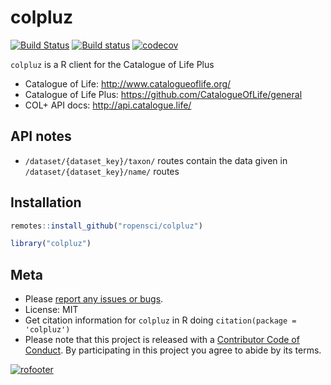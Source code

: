 colpluz
=======



<!-- README.md is generated from README.Rmd. Please edit that file -->

[![Build Status](https://travis-ci.com/ropensci/colpluz.svg?branch=master)](https://travis-ci.com/ropensci/colpluz)
[![Build status](https://ci.appveyor.com/api/projects/status/wybrsqmo4kp75a96?svg=true)](https://ci.appveyor.com/project/sckott/colpluz)
[![codecov](https://codecov.io/gh/ropensci/colpluz/branch/master/graph/badge.svg)](https://codecov.io/gh/ropensci/colpluz)

`colpluz` is a R client for the Catalogue of Life Plus

* Catalogue of Life: http://www.catalogueoflife.org/
* Catalogue of Life Plus: https://github.com/CatalogueOfLife/general
* COL+ API docs: http://api.catalogue.life/

## API notes

* `/dataset/{dataset_key}/taxon/` routes contain the data given in `/dataset/{dataset_key}/name/` routes

## Installation


```r
remotes::install_github("ropensci/colpluz")
```


```r
library("colpluz")
```

## Meta

* Please [report any issues or bugs](https://github.com/ropensci/colpluz/issues).
* License: MIT
* Get citation information for `colpluz` in R doing `citation(package = 'colpluz')`
* Please note that this project is released with a [Contributor Code of Conduct][coc].
By participating in this project you agree to abide by its terms.

[![rofooter](https://ropensci.org/public_images/github_footer.png)](https://ropensci.org)

[coc]: https://github.com/ropensci/colpluz/blob/master/CODE_OF_CONDUCT.md

